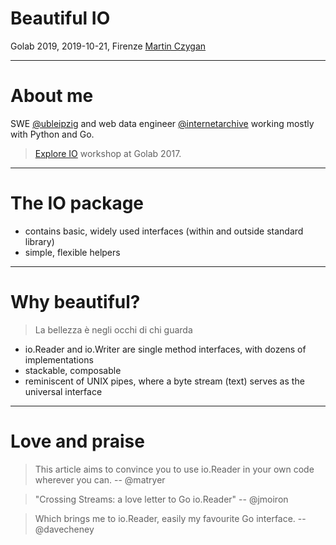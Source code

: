 # Beautiful IO

Golab 2019, 2019-10-21, Firenze
[Martin Czygan](mailto:martin.czygan@gmail.com)

----

# About me

SWE [@ubleipzig](https://ub.uni-leipzig.de) and web data engineer
[@internetarchive](https://archive.org) working mostly with Python and Go.

> [Explore IO](https://github.com/miku/exploreio) workshop at Golab 2017.

----

# The IO package

* contains basic, widely used interfaces (within and outside standard library)
* simple, flexible helpers

----

# Why beautiful?

> La bellezza è negli occhi di chi guarda

* io.Reader and io.Writer are single method interfaces, with dozens of implementations
* stackable, composable
* reminiscent of UNIX pipes, where a byte stream (text) serves as the universal interface

----

# Love and praise

> This article aims to convince you to use io.Reader in your own code wherever
> you can. -- @matryer

> "Crossing Streams: a love letter to Go io.Reader" -- @jmoiron

> Which brings me to io.Reader, easily my favourite Go interface. --
> @davecheney


